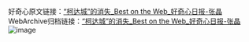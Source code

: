 好奇心原文链接：[“柯达城”的消失_Best on the Web_好奇心日报-张晶](https://www.qdaily.com/articles/1285.html)
WebArchive归档链接：[“柯达城”的消失_Best on the Web_好奇心日报-张晶](http://web.archive.org/web/20190623145735/https://www.qdaily.com/articles/1285.html)
![image](http://ww3.sinaimg.cn/large/007d5XDply1g3v4dm51oej30u03481kx)